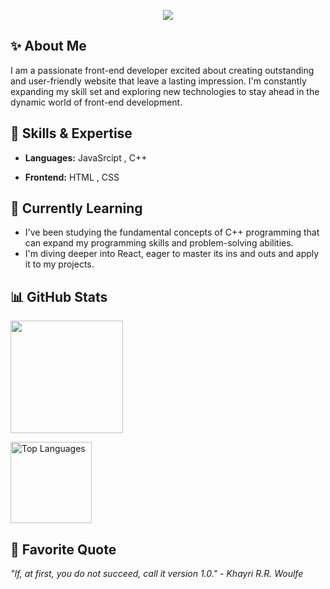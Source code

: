 
<p align='center'>
<img src='https://readme-typing-svg.demolab.com?font=Fira+Code&pause=1000&color=C05F37&center=true&vCenter=true&random=false&width=435&lines=%F0%9F%99%8B%E2%80%8D%E2%99%80%EF%B8%8FWelcome+To+My+Github!'/>
</p>

<h2>✨ About Me</h2>
<p>I am a passionate front-end developer excited about creating outstanding and user-friendly website that leave a lasting impression. I'm constantly expanding my skill set and exploring new technologies to stay ahead in the dynamic world of front-end development.</p>


<h2>🔧 Skills & Expertise</h2>

- <p> <b>Languages:</b> JavaSrcipt , C++ </p>
- <p> <b>Frontend:</b> HTML , CSS </p>

<h2>🌱 Currently Learning</h2>

- I've been studying the fundamental concepts of C++ programming that can expand my programming skills and problem-solving abilities.
-  I'm diving deeper into React, eager to master its ins and outs and apply it to my projects.
  

  <h2>📊 GitHub Stats</h2>
  
<p>
<a href="http://www.github.com/Maliyat-Lumya"><img height="180em" src="https://github-readme-streak-stats.herokuapp.com/?user=Maliyat-Lumya&stroke=ffffff&background=171717&ring=ef4444&fire=ef4444&currStreakNum=ffffff&currStreakLabel=ef4444&sideNums=ffffff&sideLabels=ffffff&dates=ffffff&hide_border=true" /></a>

<a href="https://github.com/Maliyat-Lumya" align="left"><img height="130em" src="https://github-readme-stats.vercel.app/api/top-langs/?username=Maliyat-Lumya&langs_count=10&title_color=ef4444&text_color=ffffff&icon_color=ef4444&bg_color=171717&hide_border=true&locale=en&custom_title=Top%20%Languages" alt="Top Languages" /></a>

</p>

<h2>🎯 Favorite Quote</h2>
<i>"If, at first, you do not succeed, call it version 1.0." -  Khayri R.R. Woulfe</i>
